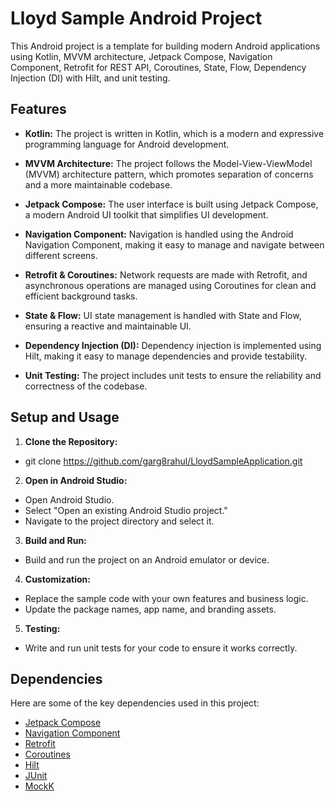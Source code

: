# Lloyd Sample Android Project 

This Android project is a template for building modern Android applications using Kotlin, MVVM architecture, Jetpack Compose, Navigation Component, Retrofit for REST API, Coroutines, State, Flow, Dependency Injection (DI) with Hilt, and unit testing.

## Features

- **Kotlin:** The project is written in Kotlin, which is a modern and expressive programming language for Android development.

- **MVVM Architecture:** The project follows the Model-View-ViewModel (MVVM) architecture pattern, which promotes separation of concerns and a more maintainable codebase.

- **Jetpack Compose:** The user interface is built using Jetpack Compose, a modern Android UI toolkit that simplifies UI development.

- **Navigation Component:** Navigation is handled using the Android Navigation Component, making it easy to manage and navigate between different screens.

- **Retrofit & Coroutines:** Network requests are made with Retrofit, and asynchronous operations are managed using Coroutines for clean and efficient background tasks.

- **State & Flow:** UI state management is handled with State and Flow, ensuring a reactive and maintainable UI.

- **Dependency Injection (DI):** Dependency injection is implemented using Hilt, making it easy to manage dependencies and provide testability.

- **Unit Testing:** The project includes unit tests to ensure the reliability and correctness of the codebase.

## Setup and Usage

1. **Clone the Repository:**
- git clone https://github.com/garg8rahul/LloydSampleApplication.git

2. **Open in Android Studio:**
- Open Android Studio.
- Select "Open an existing Android Studio project."
- Navigate to the project directory and select it.

3. **Build and Run:**
- Build and run the project on an Android emulator or device.

4. **Customization:**
- Replace the sample code with your own features and business logic.
- Update the package names, app name, and branding assets.

5. **Testing:**
- Write and run unit tests for your code to ensure it works correctly.

## Dependencies

Here are some of the key dependencies used in this project:

- [Jetpack Compose](https://developer.android.com/jetpack/compose)
- [Navigation Component](https://developer.android.com/guide/navigation)
- [Retrofit](https://square.github.io/retrofit/)
- [Coroutines](https://kotlinlang.org/docs/reference/coroutines-overview.html)
- [Hilt](https://developer.android.com/training/dependency-injection/hilt-android)
- [JUnit](https://junit.org/junit5/)
- [MockK](https://mockk.io/)

